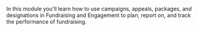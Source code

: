 In this module you'll learn how to use campaigns, appeals, packages, and designations in Fundraising and Engagement to plan, report on, and track the performance of fundraising.
